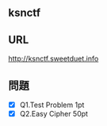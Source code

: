 ksnctf
----

URL
---
[http://ksnctf.sweetduet.info ](http://ksnctf.sweetduet.info)

問題
----
 - [x] Q1.Test Problem 1pt
 - [x] Q2.Easy Cipher 50pt
